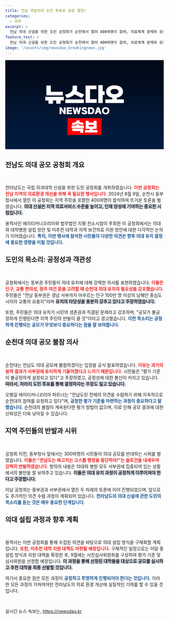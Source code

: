 ```yaml
---
title: 전남 국립의대 도민 투표로 공정 결정!
categories:
  - 의학
excerpt: >
  전남 의대 신설을 위한 도민 공청회가 순천에서 열려 400여명이 참여, 의료체계 문제와 공정성 관련 논의가 뜨거웠다. 주민들은 동부권 의대 유치의 필요성을 강조하며, 순천대 공모 불참에 대한 불만을 쏟아냈다.
feature_text: >
  전남 의대 신설을 위한 도민 공청회가 순천에서 열려 400여명이 참여, 의료체계 문제와 공정성 관련 논의가 뜨거웠다. 주민들은 동부권 의대 유치의 필요성을 강조하며, 순천대 공모 불참에 대한 불만을 쏟아냈다.
image: '/assets/img/newsdao_breakingnews.jpg'
---
```


<p><img src="/assets/img/newsdao_breakingnews.jpg" alt="bookingtag 속보" /></p>

<h2 data-ke-size="size26">전남도 의대 공모 공청회 개요</h2>

<p data-ke-size="size16">&nbsp;</p>

<p>전라남도는 국립 의과대학 신설을 위한 도민 공청회를 개최하였습니다. <b><span style="color: #ee2323;">이번 공청회는 전남 지역의 의료환경 개선을 위해 꼭 필요한 행사입니다.</span></b> 2024년 8월 9일, 순천시 동부청사에서 열린 이 공청회는 지역 주민을 포함한 400여명이 참석하여 뜨거운 토론을 벌였습니다. <b><span style="background-color: #21538527;">의대 신설은 지역 의료서비스 수준을 높이고, 인재 양성에 기여하는 중요한 시점입니다.</span></b> </p>

<p>용역사인 에이티커니코리아와 법무법인 지평 컨소시엄이 주최한 이 공청회에서는 의대와 대학병원 설립 방안 및 미추천 대학과 지역 보건의료 지원 방안에 대한 다각적인 논의가 이어졌습니다. <b><span style="color: #1a5490;">특히, 이번 행사에 참석한 시민들의 다양한 의견은 향후 의대 유치 결정에 중요한 영향을 미칠 것입니다.</span></b> </p>

<h2 data-ke-size="size26">도민의 목소리: 공정성과 객관성</h2>

<p data-ke-size="size16">&nbsp;</p>

<p>공청회에서는 동부권 주민들이 의대 유치에 대해 강력한 의사를 표현하였습니다. <b><span style="color: #ee2323;">이들은 인구, 교통 편의성, 정주 여건 등을 고려할 때 순천대 의대 유치의 필요성을 강조했습니다.</span></b> 주민들은 "전남 동부권은 경남 서부까지 아우르는 인구 100만 명 이상의 남해안 중심도시이자 교통의 요충지"라며 <b><span style="background-color: #21538527;">유치의 타당성을 충분히 갖추고 있다고 주장하였습니다.</span></b> </p>

<p>또한, 주민들은 의대 유치가 시민의 생존권과 직결된 문제라고 강조하며, "공모가 불공정하게 진행된다면 지역 주민의 반발이 클 것"이라고 경고했습니다. <b><span style="color: #1a5490;">이런 목소리는 공정하게 진행되는 공모가 무엇보다 중요하다는 점을 잘 보여줍니다.</span></b> </p>

<h2 data-ke-size="size26">순천대 의대 공모 불참 의사</h2>

<p data-ke-size="size16">&nbsp;</p>

<p>순천대는 전남도 의대 공모에 불참하겠다는 입장을 공식 발표하였습니다. <b><span style="color: #ee2323;">이유는 과거의 용역 결과가 서부권에 유리하게 기울어졌다고 느끼기 때문입니다.</span></b> 시민들은 "평가 기준이 불공정하게 설정되고 있다"고 주장하였고, 공정성에 대한 불신이 커지고 있습니다. <b><span style="background-color: #21538527;">따라서, 차라리 도민 투표를 통해 결정하자는 주장도 일고 있습니다.</span></b> </p>

<p>오병길 에이티커니코리아 파트너는 "전남도민 전체의 의견을 수렴하기 위해 지속적으로 순천대의 참여를 요청하고 있다"며, <b><span style="color: #1a5490;">공정한 평가 기준을 마련하는 과정이 중요하다고 말했습니다.</span></b> 순천대의 불참이 계속된다면 평가 방법이 없으며, 이로 인해 공모 결과에 대한 신뢰성은 더욱 낮아질 수 있습니다.</p>

<h2 data-ke-size="size26">지역 주민들의 반발과 시위</h2>

<p data-ke-size="size16">&nbsp;</p>

<p>공청회 이전, 동부청사 앞에서는 300여명의 시민들이 의대 공모를 반대하는 시위를 벌였습니다. <b><span style="color: #ee2323;">이들은 "전남도는 짜고치는 고스톱 행정을 중단하라!"는 슬로건을 내세우며 강력히 반발하였습니다.</span></b> 항의의 내용은 의대와 병원 모두 서부권에 집중되어 있는 상황에서의 불만을 잘 보여주고 있습니다. <b><span style="background-color: #21538527;">이들은 의대 유치 과정이 공정하게 이루어져야 한다고 주장합니다.</span></b> </p>

<p>이날 공청회는 중부권과 서부권에서 열린 두 차례의 토론에 이어 진행되었으며, 앞으로도 추가적인 의견 수렴 과정이 계획되어 있습니다. <b><span style="color: #1a5490;">전라남도의 의대 신설에 관한 도민의 목소리를 듣는 것은 매우 중요한 단계입니다.</span></b> </p>

<h2 data-ke-size="size26">의대 설립 과정과 향후 계획</h2>

<p data-ke-size="size16">&nbsp;</p>

<p>용역사는 이번 공청회를 통해 수집된 의견을 바탕으로 의대 설립 방식을 구체화할 계획입니다. <b><span style="color: #ee2323;">또한, 미추천 대학 지원 대책도 마련될 예정입니다.</span></b> 구체적인 일정으로는 이달 중 설립 방식과 지원 대책을 확정한 후, 9월에는 사전심사위원회를 구성하여 평가 기준 및 심사위원을 선정할 예정입니다. <b><span style="background-color: #21538527;">이 과정을 통해 선정된 대학들을 대상으로 공모를 실시하고 추천 대학을 최종 선발할 것입니다.</span></b> </p>

<p>여기서 중요한 점은 모든 과정이 <b><span style="color: #1a5490;">공정하고 투명하게 진행되어야 한다는 것입니다.</span></b> 이러한 모든 과정이 거쳐져야만 전라남도의 의료 환경 개선에 실질적인 기여를 할 수 있을 것입니다. </p>

<p data-ke-size="size16">&nbsp;</p>
실시간 뉴스 속보는, <a href="https://newsdao.kr" rel="dofollow">https://newsdao.kr</a>


